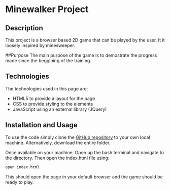 # Minewalker Project

## Description
This project is a browser based 2D game that can be played by the user. It it loosely inspired by minesweeper.

##Purpose
The main purpose of the game is to demostrate the progress made since the beggining of the training.

## Technologies	
The technologies used in this page are:

- HTML5 to provide a layout for the page
- CSS to provide styling to the elements
- JavaScript using an external library (JQuery)

## Installation and Usage
To use the code simply clone the [GitHub repository](https://github.com/HirakN/GameProject) to your own local machine. Alternatively, download the entire folder.

Once available on your machine. Open up the bash terminal and navigate to the directory. Then open the index.html file using:

```Bash
open index.html
```
This should open the page in your default browser and the game should be ready to play.